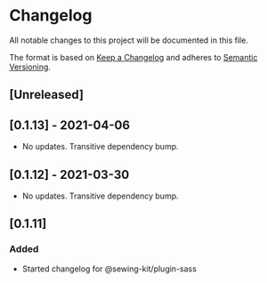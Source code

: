# Changelog

All notable changes to this project will be documented in this file.

The format is based on [Keep a Changelog](http://keepachangelog.com/en/1.0.0/)
and adheres to [Semantic Versioning](http://semver.org/spec/v2.0.0.html).

## [Unreleased]

## [0.1.13] - 2021-04-06

- No updates. Transitive dependency bump.

## [0.1.12] - 2021-03-30

- No updates. Transitive dependency bump.

## [0.1.11]

### Added

- Started changelog for @sewing-kit/plugin-sass
